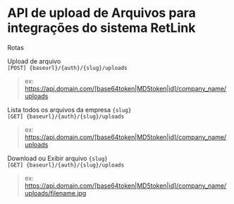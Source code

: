 # API de upload de Arquivos para integrações do sistema RetLink

Rotas

Upload de arquivo <br>
`[POST] {baseurl}/{auth}/{slug}/uploads`
> ex: https://api.domain.com/[base64token|MD5token|id]/company_name/uploads

Lista todos os arquivos da empresa `{slug}`<br>
`[GET] {baseurl}/{auth}/{slug}/uploads`
> ex: https://api.domain.com/[base64token|MD5token|id]/company_name/uploads

Download ou Exibir arquivo `{slug}`<br>
`[GET] {baseurl}/{auth}/{slug}/uploads`
> ex: https://api.domain.com/[base64token|MD5token|id]/company_name/uploads/filename.jpg